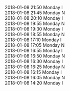 2018-01-08 21:50 Monday  I  
2018-01-08 21:45 Monday  N  
2018-01-08 20:10 Monday  I  
2018-01-08 19:55 Monday  N  
2018-01-08 19:30 Monday  I  
2018-01-08 18:55 Monday  N  
2018-01-08 17:10 Monday  I  
2018-01-08 17:05 Monday  N  
2018-01-08 16:55 Monday  I  
2018-01-08 16:50 Monday  N  
2018-01-08 16:30 Monday  I  
2018-01-08 16:25 Monday  N  
2018-01-08 16:15 Monday  I  
2018-01-08 16:05 Monday  N  
2018-01-08 14:20 Monday  I  
